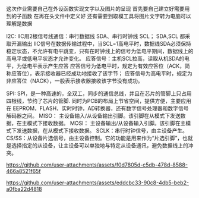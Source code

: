 这次作业需要自己在外设函数实现文字以及图片的呈现
首先要自己建立好需要用到的子函数
在再在头文件中定义好
还有需要到取模工具将图片文字转为电脑可以理解是数据

I2C:
IIC用2根信号线通信：串行数据线 SDA、串行时钟线 SCL；
SDA,SCL 都采取开漏输出
IIC信号在数据传输过程中，当SCL=1高电平时，数据线SDA必须保持稳定状态，不允许有电平跳变，只有在时钟线上的信号为低电平期间，数据线上的高电平或低电平状态才允许变化。
应答信号：主机SCL拉高，读取从机SDA的电平，为低电平表示产生应答
应答信号为低电平时，规定为有效应答位（ACK，简称应答位），表示接收器已经成功地接收了该字节；
应答信号为高电平时，规定为非应答位（NACK），一般表示接收器接收该字节没有成功。

SPI:
SPI，是一种高速的，全双工，同步的通信总线，并且在芯片的管脚上只占用四根线，节约了芯片的管脚.
同时为PCB的布局上节省空间，提供方便，主要应用在 EEPROM，FLASH，实时时钟，AD转换器，还有数字信号处理器和数字信号解码器之间。
MISO： 主设备输入/从设备输出引脚。该引脚在从模式下发送数据，在主模式下接收数据。
MOSI： 主设备输出/从设备输入引脚。该引脚在主模式下发送数据，在从模式下接收数据。
SCLK：串行时钟信号，由主设备产生。
CS/SS：从设备片选信号，由主设备控制。它的功能是用来作为“片选引脚”，也就是选择指定的从设备，让主设备可以单独地与特定从设备通讯，避免数据线上的冲突。


https://github.com/user-attachments/assets/f0d7805d-c5db-478d-8588-466a8521f65f



https://github.com/user-attachments/assets/eddcbc33-90c8-4db5-beb2-a0fba22d4818

